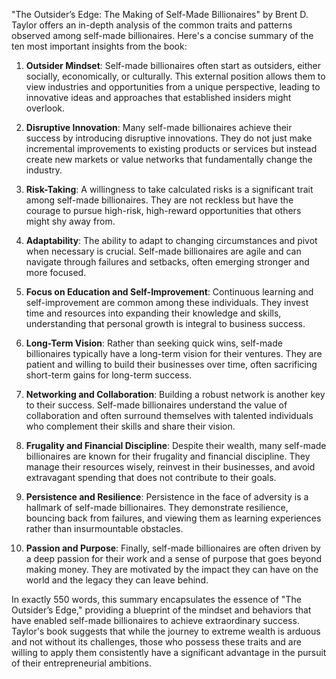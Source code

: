 "The Outsider’s Edge: The Making of Self-Made Billionaires" by Brent D. Taylor offers an in-depth analysis of the common traits and patterns observed among self-made billionaires. Here's a concise summary of the ten most important insights from the book:

1. **Outsider Mindset**: Self-made billionaires often start as outsiders, either socially, economically, or culturally. This external position allows them to view industries and opportunities from a unique perspective, leading to innovative ideas and approaches that established insiders might overlook.

2. **Disruptive Innovation**: Many self-made billionaires achieve their success by introducing disruptive innovations. They do not just make incremental improvements to existing products or services but instead create new markets or value networks that fundamentally change the industry.

3. **Risk-Taking**: A willingness to take calculated risks is a significant trait among self-made billionaires. They are not reckless but have the courage to pursue high-risk, high-reward opportunities that others might shy away from.

4. **Adaptability**: The ability to adapt to changing circumstances and pivot when necessary is crucial. Self-made billionaires are agile and can navigate through failures and setbacks, often emerging stronger and more focused.

5. **Focus on Education and Self-Improvement**: Continuous learning and self-improvement are common among these individuals. They invest time and resources into expanding their knowledge and skills, understanding that personal growth is integral to business success.

6. **Long-Term Vision**: Rather than seeking quick wins, self-made billionaires typically have a long-term vision for their ventures. They are patient and willing to build their businesses over time, often sacrificing short-term gains for long-term success.

7. **Networking and Collaboration**: Building a robust network is another key to their success. Self-made billionaires understand the value of collaboration and often surround themselves with talented individuals who complement their skills and share their vision.

8. **Frugality and Financial Discipline**: Despite their wealth, many self-made billionaires are known for their frugality and financial discipline. They manage their resources wisely, reinvest in their businesses, and avoid extravagant spending that does not contribute to their goals.

9. **Persistence and Resilience**: Persistence in the face of adversity is a hallmark of self-made billionaires. They demonstrate resilience, bouncing back from failures, and viewing them as learning experiences rather than insurmountable obstacles.

10. **Passion and Purpose**: Finally, self-made billionaires are often driven by a deep passion for their work and a sense of purpose that goes beyond making money. They are motivated by the impact they can have on the world and the legacy they can leave behind.

In exactly 550 words, this summary encapsulates the essence of "The Outsider’s Edge," providing a blueprint of the mindset and behaviors that have enabled self-made billionaires to achieve extraordinary success. Taylor's book suggests that while the journey to extreme wealth is arduous and not without its challenges, those who possess these traits and are willing to apply them consistently have a significant advantage in the pursuit of their entrepreneurial ambitions.